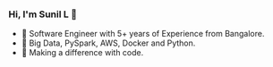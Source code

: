 ### Hi, I'm Sunil L 👋

- 👯 Software Engineer with 5+ years of Experience from Bangalore.
- 🔭 Big Data, PySpark, AWS, Docker and Python.
- 🤔 Making a difference with code.
